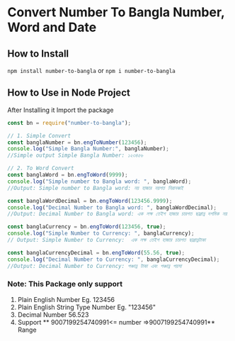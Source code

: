 # Convert Number To Bangla Number, Word and Date

## How to Install

`npm install number-to-bangla` or
`npm i number-to-bangla`

## How to Use in Node Project

After Installing it Import the package

```jsx
const bn = require("number-to-bangla");

// 1. Simple Convert
const banglaNumber = bn.engToNumber(123456);
console.log("Simple Bangla Number:", banglaNumber);
//Simple output Simple Bangla Number: ১২৩৪৫৬

// 2. To Word Convert
const banglaWord = bn.engToWord(9999);
console.log("Simple number to Bangla word: ", banglaWord);
//Output: Simple number to Bangla word: নয় হাজার নয়শত নিরানব্বই

const banglaWordDecimal = bn.engToWord(123456.9999);
console.log("Decimal Number to Bangla word: ", banglaWordDecimal);
//Output: Decimal Number to Bangla word: এক লক্ষ তেইশ হাজার চারশত ছাপ্পান্ন দশমিক নয় নয় নয় নয়

const banglaCurrency = bn.engToWord(123456, true);
console.log("Simple Number to Currency: ", banglaCurrency);
// Output: Simple Number to Currency:  এক লক্ষ তেইশ হাজার চারশত ছাপ্পান্নটাকা

const banglaCurrencyDecimal = bn.engToWord(55.56, true);
console.log("Decimal Number to Currency: ", banglaCurrencyDecimal);
//Output: Decimal Number to Currency: পঞ্চান্ন টাকা এবং পঞ্চান্ন পয়সা
```

### Note: This Package only support

1. Plain English Number Eg. 123456
2. Plain English String Type Number Eg. "123456"
3. Decimal Number 56.523
4. Support ** 9007199254740991<= number =>9007199254740991** Range
